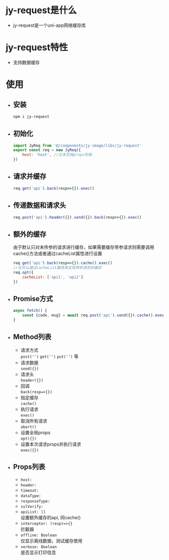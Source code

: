 # jy-request是什么
* jy-request是一个uni-app网络缓存库

# jy-request特性
* 支持数据缓存

# 使用
- ## 安装
  ```bash
  npm i jy-request
  ```
- ## 初始化
  ```js
  import JyReq from '@/components/jy-image/libs/jy-request'
  export const req = new JyReq({
      host: 'host', //见本文档props列表
  })
  ```
- ## 请求并缓存
  ```js
  req.get('api').back(resp=>{}).exec()
  ```
- ## 传递数据和请求头
  ```js
  req.post('api').header({}).send({}).back(resp=>{}).exec()
  ```
- ## 额外的缓存  
  由于默认只对未传参的请求进行缓存，如果需要缓存带参请求则需要调用cache()方法或者通过cacheList属性进行设置
  ```js
  req.get('api').back(resp=>{}).cache().exec() 
  //也可以通过cacheList属性来实现带参请求的缓存
  req.opt({
      cacheList: ['api1', 'api2']
  })
  ```
- ## Promise方式
  ```js
  async fetch() {
      const {code, msg} = await req.post('api').send({}).cache().exec()
  }
  ```
- ## Method列表
  - 请求方式  
  `post('')` `get('')` `put('')` 等  
  - 请求数据  
  `send({})`
  - 请求头  
  `header({})`
  - 回调  
  `back(resp=>{})`
  - 指定缓存  
  `cache()`
  - 执行请求  
  `exec()`
  - 取消所有请求  
  `abort()`
  - 设置全局props  
  `opt({})`
  - 设置本次请求props并执行请求  
  `exec({})`  

- ## Props列表
  - `host:`  
  - `header:`  
  - `timeout:`  
  - `dataType:`  
  - `responseType:`  
  - `sslVerify:`  
  - `apiList: []`  
  设置额外缓存的api, 同cache()
  - `interceptor: (resp)=>{}`  
  拦截器
  - `offline: Boolean`  
  仅显示离线数据，测试缓存使用
  - `verbose: Boolean`  
  是否显示打印信息

